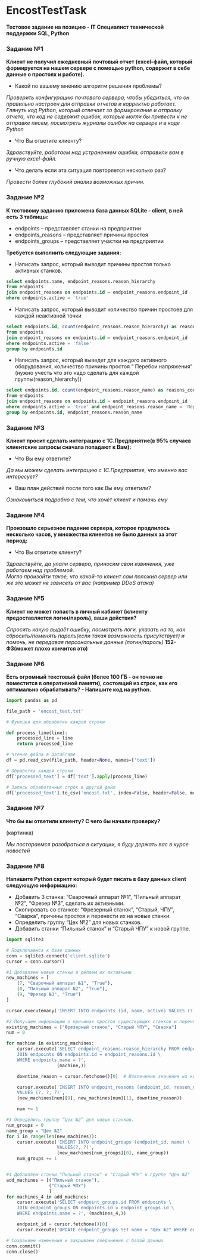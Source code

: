 # EncostTestTask
**Тестовое задание на позицию - IT Специалист технической поддержки SQL, Python**

### Задание №1

**Клиент не получил ежедневный почтовый отчет (excel-файл, который формируется на нашем сервере с помощью python, содержит в себе данные о простоях и работе).**

- Какой по вашему мнению алгоритм решения проблемы?

*Проверить конфигурацию почтового сервера, чтобы убедиться, что он правильно настроен для отправки отчетов и корректно работает. Глянуть код Python, который отвечает за формирование и отправку отчета, что код не содержит ошибок, которые могли бы привести к не отправке писем, посмотреть журналы ошибок на сервере и в коде Python*

- Что Вы ответите клиенту?
  
*Здравствуйте, работаем над устранением ошибки, отправили вам в ручную excel-файл.*

- Что делать если эта ситуация повторяется несколько раз?
  
*Провести более глубокий анализ возможных причин.*

### Задание №2

**К тестовому заданию приложена база данных SQLite - client, в ней есть 3 таблицы:**

- endpoints – представляет станки на предприятии
- endpoints_reasons – представляет причины простоя
- endpoints_groups – представляет участки на предприятии

**Требуется выполнить следующие задания:**

- Написать запрос, который выводит причины простоя только активных станков.
```SQL
select endpoints.name, endpoint_reasons.reason_hierarchy 
from endpoints
join endpoint_reasons on endpoints.id = endpoint_reasons.endpoint_id
where endpoints.active = 'true'
```

- Написать запрос, который выводит количество причин простоев для каждой неактивной точки
```SQL
select endpoints.id, count(endpoint_reasons.reason_hierarchy) as reasons_count
from endpoints
join endpoint_reasons on endpoints.id = endpoint_reasons.endpoint_id
where endpoints.active = 'false'
group by endpoints.id
```

- Написать запрос, который выведет для каждого активного оборудования, количество причины простоя “ Перебои напряжения” (нужно учесть что это надо сделать для каждой группы(reason_hierarchy))
```SQL
select endpoints.id, count(endpoint_reasons.reason_name) as reasons_count
from endpoints
join endpoint_reasons on endpoints.id = endpoint_reasons.endpoint_id
where endpoints.active = 'true' and endpoint_reasons.reason_name = 'Перебои напряжения'
group by endpoints.id, endpoint_reasons.reason_name
```

### Задание №3

**Клиент просит сделать интеграцию с 1С.Предприятие(в 95% случаев клиентские запросы сначала попадают к Вам):**

- Что Вы ему ответите?

*Да мы можем сделать интеграцию с 1С.Предприятие, что именно вас интересует?*

- Ваш план действий после того как Вы ему ответили?

*Ознакомиться подробно с тем, что хочет клиент и помочь ему*

### Задание №4

**Произошло серьезное падение сервера, которое продлилось несколько часов, у множества клиентов не было данных за этот период:**

- Что Вы ответите клиенту?

*Здравствуйте, да упали сервера, приносим свои извинения, уже работаем над проблемой.  
Могло произойти такое, что какой-то клиент сам положил сервер или же это может не зависеть от вас (например DDoS атака)*

### Задание №5

**Клиент не может попасть в личный кабинет (клиенту предоставляется логин/пароль), ваши действия?**

*Спросить какую выдаёт ошибку, посмотреть логи, указать на то, как сбросить/поменять пароль(если такая возможность присутствует) и помочь, не передавая персональные данные (логин/пароль)* 
**152-ФЗ(может плохо кончится это)**

### Задание №6

**Есть огромный текстовый файл (более 100 ГБ - он точно не поместится в оперативной памяти), состоящий из строк, как его оптимально обрабатывать? - Напишите код на python.**
```python
import pandas as pd

file_path = 'encost_test.txt'

# Функция для обработки каждой строки

def process_line(line):
    processed_line = line
    return processed_line

# Чтение файла в DataFrame
df = pd.read_csv(file_path, header=None, names=['text'])

# Обработка каждой строки
df['processed_text'] = df['text'].apply(process_line)

# Запись обработанных строк в другой файл
df['processed_text'].to_csv('encost.txt', index=False, header=False, mode='a')
```

### Задание №7

**Что бы вы ответили клиенту? С чего бы начали проверку?**

(картинка)

*Мы постараемся разобраться в ситуации, я буду держать вас в курсе новостей*

### Задание №8

**Напишите Python скрипт который будет писать в базу данных client следующую информацию:**
- Добавить 3 станка: “Сварочный аппарат №1”, “Пильный аппарат №2”, “Фрезер №3”, сделать их активными.
- Скопировать со станков: “Фрезерный станок”, “Старый, ЧПУ”, “Сварка”, причины простоя и перенести их на новые станки.
- Определить группу “Цех №2” для новых станков.
- Добавить станки “Пильный станок” и “Старый ЧПУ” к новой группе.

```python
import sqlite3

# Подключаемся к базе данных
conn = sqlite3.connect('client.sqlite')
cursor = conn.cursor()

#1 Добавляем новые станки и делаем их активными
new_machines = [
    (7, "Сварочный аппарат №1", "True"),
    (8, "Пильный аппарат №2", "True"),
    (9, "Фрезер №3", "True")
]

cursor.executemany('INSERT INTO endpoints (id, name, active) VALUES (?, ?, ?)', new_machines,)

#2 Получаем информацию о причинах простоя существующих станков и переносим их на новые станки
existing_machines = ["Фрезерный станок", "Старый ЧПУ", "Сварка"]
num = 0

for machine in existing_machines:
    cursor.execute('SELECT endpoint_reasons.reason_hierarchy FROM endpoint_reasons \
    JOIN endpoints ON endpoints.id = endpoint_reasons.id \
    WHERE endpoints.name = ?',
                   (machine,))

    downtime_reason = cursor.fetchone()[0]  # Извлечение значения из кортежа

    cursor.execute('INSERT INTO endpoint_reasons (endpoint_id, reason_name, reason_hierarchy) \
    VALUES (?, ?, ?)',
    (new_machines[num][0], new_machines[num][1], downtime_reason))

    num += 1

#3 Определить группу “Цех №2” для новых станков.
num_groups = 0
name_group = "Цех №2"
for i in range(len(new_machines)):
    cursor.execute('INSERT INTO endpoint_groups (endpoint_id, name) \
                   VALUES(?, ?)',
                   (new_machines[num_groups][0], name_group))
    num_groups += 1


#4 Добавляем станки "Пильный станок" и "Старый ЧПУ" к группе "Цех №2"
add_machines = [("Пильный станок"),
                ("Старый ЧПУ")
                ]
for machines_4 in add_machines:
    cursor.execute('SELECT endpoint_groups.id FROM endpoints \
    JOIN endpoint_groups ON endpoints.id = endpoint_groups.id \
    WHERE endpoints.name = ?', (machines_4,))

    endpoint_id = cursor.fetchone()[0]
    cursor.execute('UPDATE endpoint_groups SET name = "Цех №2" WHERE endpoint_id = ?', (endpoint_id,))

# Сохраняем изменения и закрываем соединение с базой данных
conn.commit()
conn.close()
```





